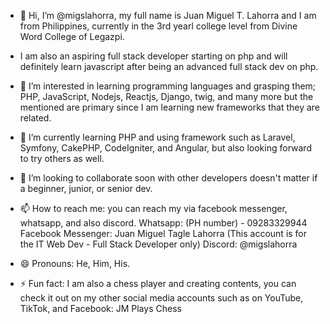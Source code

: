 - 👋 Hi, I’m @migslahorra, my full name is Juan Miguel T. Lahorra and I am from Philippines, currently in the 3rd yearl college level from Divine Word College of Legazpi.
- I am also an aspiring full stack developer starting on php and will definitely learn javascript after being an advanced full stack dev on php.

- 👀 I’m interested in learning programming languages and grasping them; PHP, JavaScript, Nodejs, Reactjs, Django, twig, and many more but the mentioned are primary since I am 
learning new frameworks that they are related.
- 🌱 I’m currently learning PHP and using framework such as Laravel, Symfony, CakePHP, CodeIgniter, and Angular, but also looking forward to try others as well.
- 💞️ I’m looking to collaborate soon with other developers doesn't matter if a beginner, junior, or senior dev.
- 📫 How to reach me: you can reach my via facebook messenger, whatsapp, and also discord.
Whatsapp: (PH number) - 09283329944
Facebook Messenger: Juan Miguel Tagle Lahorra (This account is for the IT Web Dev - Full Stack Developer only)
Discord: @migslahorra
- 😄 Pronouns: He, Him, His. 
- ⚡ Fun fact: I am also a chess player and creating contents, you can check it out on my other social media accounts such as on YouTube, TikTok, and Facebook: JM Plays Chess

<!---
migslahorra/migslahorra is a ✨ special ✨ repository because its `README.md` (this file) appears on your GitHub profile.
You can click the Preview link to take a look at your changes.
--->
